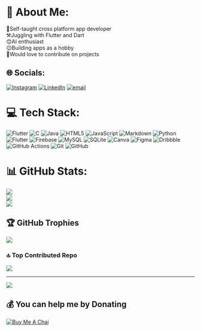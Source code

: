 # 💫 About Me:
🤗Self-taught cross platform app developer<br>⚒️Juggling with Flutter and Dart<br>😊AI enthusiast<br>😉Building apps as a hobby<br>🤝Would love to contribute on projects


## 🌐 Socials:
[![Instagram](https://img.shields.io/badge/Instagram-%23E4405F.svg?logo=Instagram&logoColor=white)](https://instagram.com/jydv402) [![LinkedIn](https://img.shields.io/badge/LinkedIn-%230077B5.svg?logo=linkedin&logoColor=white)](https://linkedin.com/in/jd402) [![email](https://img.shields.io/badge/Email-D14836?logo=gmail&logoColor=white)](mailto:jydv402@gmail.com) 

# 💻 Tech Stack:
![Flutter](https://img.shields.io/badge/Flutter-%2302569B.svg?style=for-the-badge&logo=Flutter&logoColor=white) ![C](https://img.shields.io/badge/c-%2300599C.svg?style=for-the-badge&logo=c&logoColor=white) ![Java](https://img.shields.io/badge/java-%23ED8B00.svg?style=for-the-badge&logo=openjdk&logoColor=white) ![HTML5](https://img.shields.io/badge/html5-%23E34F26.svg?style=for-the-badge&logo=html5&logoColor=white) ![JavaScript](https://img.shields.io/badge/javascript-%23323330.svg?style=for-the-badge&logo=javascript&logoColor=%23F7DF1E) ![Markdown](https://img.shields.io/badge/markdown-%23000000.svg?style=for-the-badge&logo=markdown&logoColor=white) ![Python](https://img.shields.io/badge/python-3670A0?style=for-the-badge&logo=python&logoColor=ffdd54) ![Flutter](https://img.shields.io/badge/Flutter-%2302569B.svg?style=for-the-badge&logo=Flutter&logoColor=white) ![Firebase](https://img.shields.io/badge/firebase-a08021?style=for-the-badge&logo=firebase&logoColor=ffcd34) ![MySQL](https://img.shields.io/badge/mysql-4479A1.svg?style=for-the-badge&logo=mysql&logoColor=white) ![SQLite](https://img.shields.io/badge/sqlite-%2307405e.svg?style=for-the-badge&logo=sqlite&logoColor=white) ![Canva](https://img.shields.io/badge/Canva-%2300C4CC.svg?style=for-the-badge&logo=Canva&logoColor=white) ![Figma](https://img.shields.io/badge/figma-%23F24E1E.svg?style=for-the-badge&logo=figma&logoColor=white) ![Dribbble](https://img.shields.io/badge/Dribbble-EA4C89?style=for-the-badge&logo=dribbble&logoColor=white) ![GitHub Actions](https://img.shields.io/badge/github%20actions-%232671E5.svg?style=for-the-badge&logo=githubactions&logoColor=white) ![Git](https://img.shields.io/badge/git-%23F05033.svg?style=for-the-badge&logo=git&logoColor=white) ![GitHub](https://img.shields.io/badge/github-%23121011.svg?style=for-the-badge&logo=github&logoColor=white)
# 📊 GitHub Stats:
![](https://github-readme-stats.vercel.app/api?username=jydv402&theme=dark&hide_border=true&include_all_commits=true&count_private=false)<br/>
![](https://nirzak-streak-stats.vercel.app/?user=jydv402&theme=dark&hide_border=true)<br/>
![](https://github-readme-stats.vercel.app/api/top-langs/?username=jydv402&theme=dark&hide_border=true&include_all_commits=true&count_private=true&layout=compact)

## 🏆 GitHub Trophies
![](https://github-profile-trophy.vercel.app/?username=jydv402&theme=radical&no-frame=true&no-bg=false&margin-w=4)

### 🔝 Top Contributed Repo
![](https://github-contributor-stats.vercel.app/api?username=jydv402&limit=5&theme=dark&combine_all_yearly_contributions=true)

---
[![](https://visitcount.itsvg.in/api?id=jydv402&icon=5&color=2)](https://visitcount.itsvg.in)

## 💰 You can help me by Donating
[![Buy Me A Chai](https://buymeachai.ankushminda.com/assets/images/buymeachai-button.png)](https://buymeachai.ankushminda.com/jydv402)
  
<!-- Proudly created with GPRM ( https://gprm.itsvg.in ) -->
